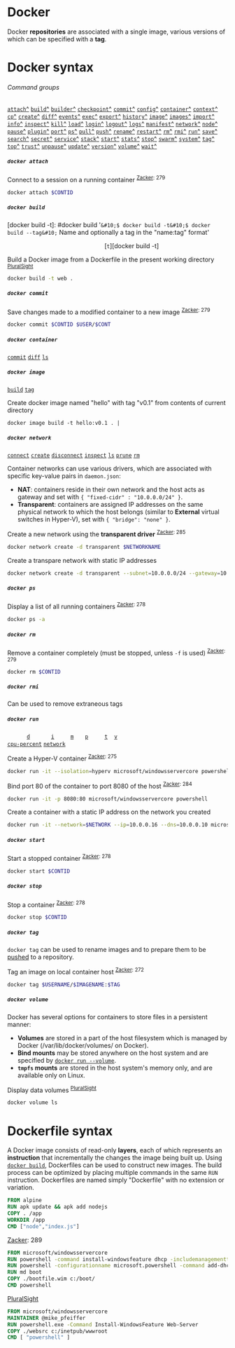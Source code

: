 [Zacker]: # 'Zacker, Craig. _Installation, Storage and Compute with Windows Server 2016: Exam Ref 70-740_. 2017'
[pluralsight:70-740-containers]: https://app.pluralsight.com/library/courses/windows-server-2016-containers-implementing/table-of-contents "Implementing Containers on Windows Server 2016"

# Docker
Docker **repositories** are associated with a single image, various versions of which can be specified with a **tag**.

# Docker syntax
###### Command groups
[docker:attach]: https://docs.docker.com/engine/reference/commandline/attach/ "docker attach"
[docker:build]: https://docs.docker.com/engine/reference/commandline/build/ "docker build"
[docker:builder]: https://docs.docker.com/engine/reference/commandline/builder/ "docker builder"
[docker:checkpoint]: https://docs.docker.com/engine/reference/commandline/checkpoint/ "docker checkpoint"
[docker:commit]: https://docs.docker.com/engine/reference/commandline/commit/ "docker commit"
[docker:config]: https://docs.docker.com/engine/reference/commandline/config/ "docker config"
[docker:container]: https://docs.docker.com/engine/reference/commandline/container/ "docker container"
[docker:context]: https://docs.docker.com/engine/reference/commandline/context/ "docker context"
[docker:cp]: https://docs.docker.com/engine/reference/commandline/cp/ "docker cp"
[docker:create]: https://docs.docker.com/engine/reference/commandline/create/ "docker create"
[docker:diff]: https://docs.docker.com/engine/reference/commandline/diff/ "docker diff"
[docker:events]: https://docs.docker.com/engine/reference/commandline/events/ "docker events"
[docker:exec]: https://docs.docker.com/engine/reference/commandline/exec/ "docker exec"
[docker:export]: https://docs.docker.com/engine/reference/commandline/export/ "docker export"
[docker:history]: https://docs.docker.com/engine/reference/commandline/history/ "docker history"
[docker:image]: https://docs.docker.com/engine/reference/commandline/image/ "docker image"
[docker:images]: https://docs.docker.com/engine/reference/commandline/images/ "docker images"
[docker:import]: https://docs.docker.com/engine/reference/commandline/import/ "docker import"
[docker:info]: https://docs.docker.com/engine/reference/commandline/info/ "docker info"
[docker:inspect]: https://docs.docker.com/engine/reference/commandline/inspect/ "docker inspect"
[docker:kill]: https://docs.docker.com/engine/reference/commandline/kill/ "docker kill"
[docker:load]: https://docs.docker.com/engine/reference/commandline/load/ "docker load"
[docker:login]: https://docs.docker.com/engine/reference/commandline/login/ "docker login"
[docker:logout]: https://docs.docker.com/engine/reference/commandline/logout/ "docker logout"
[docker:logs]: https://docs.docker.com/engine/reference/commandline/logs/ "docker logs"
[docker:manifest]: https://docs.docker.com/engine/reference/commandline/manifest/ "docker manifest"
[docker:network]: https://docs.docker.com/engine/reference/commandline/network/ "docker network"
[docker:node]: https://docs.docker.com/engine/reference/commandline/node/ "docker node"
[docker:pause]: https://docs.docker.com/engine/reference/commandline/pause/ "docker pause"
[docker:plugin]: https://docs.docker.com/engine/reference/commandline/plugin/ "docker plugin"
[docker:port]: https://docs.docker.com/engine/reference/commandline/port/ "docker port"
[docker:ps]: https://docs.docker.com/engine/reference/commandline/ps/ "docker ps"
[docker:pull]: https://docs.docker.com/engine/reference/commandline/pull/ "docker pull"
[docker:push]: https://docs.docker.com/engine/reference/commandline/push/ "docker push"
[docker:rename]: https://docs.docker.com/engine/reference/commandline/rename/ "docker rename"
[docker:restart]: https://docs.docker.com/engine/reference/commandline/restart/ "docker restart"
[docker:rm]: https://docs.docker.com/engine/reference/commandline/rm/ "docker rm"
[docker:rmi]: https://docs.docker.com/engine/reference/commandline/rmi/ "docker rmi"
[docker:run]: https://docs.docker.com/engine/reference/commandline/run/ "docker run"
[docker:save]: https://docs.docker.com/engine/reference/commandline/save/ "docker save"
[docker:search]: https://docs.docker.com/engine/reference/commandline/search/ "docker search"
[docker:secret]: https://docs.docker.com/engine/reference/commandline/secret/ "docker secret"
[docker:service]: https://docs.docker.com/engine/reference/commandline/service/ "docker service"
[docker:stack]: https://docs.docker.com/engine/reference/commandline/stack/ "docker stack"
[docker:start]: https://docs.docker.com/engine/reference/commandline/start/ "docker start"
[docker:stats]: https://docs.docker.com/engine/reference/commandline/stats/ "docker stats"
[docker:stop]: https://docs.docker.com/engine/reference/commandline/stop/ "docker stop"
[docker:swarm]: https://docs.docker.com/engine/reference/commandline/swarm/ "docker swarm"
[docker:system]: https://docs.docker.com/engine/reference/commandline/system/ "docker system"
[docker:tag]: https://docs.docker.com/engine/reference/commandline/tag/ "docker tag"
[docker:top]: https://docs.docker.com/engine/reference/commandline/top/ "docker top"
[docker:trust]: https://docs.docker.com/engine/reference/commandline/trust/ "docker trust"
[docker:unpause]: https://docs.docker.com/engine/reference/commandline/unpause/ "docker unpause"
[docker:update]: https://docs.docker.com/engine/reference/commandline/update/ "docker update"
[docker:version]: https://docs.docker.com/engine/reference/commandline/version/ "docker version"
[docker:volume]: https://docs.docker.com/engine/reference/commandline/volume/ "docker volume"
[docker:wait]: https://docs.docker.com/engine/reference/commandline/wait/ "docker wait"

[docker attach]: #docker-attach '```&#10;$ docker attach&#10;```&#10;Attach local standard input, output, and error streams to a running container'
[docker build]: #docker-build '```&#10;$ docker build&#10;```&#10;Build an image from a Dockerfile'
[docker builder]: #docker-builder '```&#10;$ docker builder&#10;```&#10;Manage builds'
[docker checkpoint]: #docker-checkpoint '```&#10;$ docker checkpoint&#10;```&#10;Manage checkpoints'
[docker commit]: #docker-commit '```&#10;$ docker commit&#10;```&#10;Create a new image from a container’s changes'
[docker config]: #docker-config '```&#10;$ docker config&#10;```&#10;Manage Docker configs'
[docker container]: #docker-container '```&#10;$ docker container&#10;```&#10;Manage containers'
[docker context]: #docker-context '```&#10;$ docker context&#10;```&#10;Manage contexts'
[docker cp]: #docker-cp '```&#10;$ docker cp&#10;```&#10;Copy files/folders between a container and the local filesystem'
[docker create]: #docker-create '```&#10;$ docker create&#10;```&#10;Create a new container'
[docker diff]: #docker-diff '```&#10;$ docker diff&#10;```&#10;Inspect changes to files or directories on a container’s filesystem'
[docker events]: #docker-events '```&#10;$ docker events&#10;```&#10;Get real time events from the server'
[docker exec]: #docker-exec '```&#10;$ docker exec&#10;```&#10;Run a command in a running container'
[docker export]: #docker-export '```&#10;$ docker export&#10;```&#10;Export a container’s filesystem as a tar archive'
[docker history]: #docker-history '```&#10;$ docker history&#10;```&#10;Show the history of an image'
[docker image]: #docker-image '```&#10;$ docker image&#10;```&#10;Manage images'
[docker images]: #docker-images '```&#10;$ docker images&#10;```&#10;List images'
[docker import]: #docker-import '```&#10;$ docker import&#10;```&#10;Import the contents from a tarball to create a filesystem image'
[docker info]: #docker-info '```&#10;$ docker info&#10;```&#10;Display system-wide information'
[docker inspect]: #docker-inspect '```&#10;$ docker inspect&#10;```&#10;Return low-level information on Docker objects'
[docker kill]: #docker-kill '```&#10;$ docker kill&#10;```&#10;Kill one or more running containers'
[docker load]: #docker-load '```&#10;$ docker load&#10;```&#10;Load an image from a tar archive or STDIN'
[docker login]: #docker-login '```&#10;$ docker login&#10;```&#10;Log in to a Docker registry'
[docker logout]: #docker-logout '```&#10;$ docker logout&#10;```&#10;Log out from a Docker registry'
[docker logs]: #docker-logs '```&#10;$ docker logs&#10;```&#10;Fetch the logs of a container'
[docker manifest]: #docker-manifest '```&#10;$ docker manifest&#10;```&#10;Manage Docker image manifests and manifest lists'
[docker network]: #docker-network '```&#10;$ docker network&#10;```&#10;Manage networks'
[docker node]: #docker-node '```&#10;$ docker node&#10;```&#10;Manage Swarm nodes'
[docker pause]: #docker-pause '```&#10;$ docker pause&#10;```&#10;Pause all processes within one or more containers'
[docker plugin]: #docker-plugin '```&#10;$ docker plugin&#10;```&#10;Manage plugins'
[docker port]: #docker-port '```&#10;$ docker port&#10;```&#10;List port mappings or a specific mapping for the container'
[docker ps]: #docker-ps '```&#10;$ docker ps&#10;```&#10;List containers'
[docker pull]: #docker-pull '```&#10;$ docker pull&#10;```&#10;Pull an image or a repository from a registry'
[docker push]: #docker-push '```&#10;$ docker push&#10;```&#10;Push an image or a repository to a registry'
[docker rename]: #docker-rename '```&#10;$ docker rename&#10;```&#10;Rename a container'
[docker restart]: #docker-restart '```&#10;$ docker restart&#10;```&#10;Restart one or more containers'
[docker rm]: #docker-rm '```&#10;$ docker rm&#10;```&#10;Remove one or more containers'
[docker rmi]: #docker-rmi '```&#10;$ docker rmi&#10;```&#10;Remove one or more images'
[docker run]: #docker-run '```&#10;$ docker run&#10;```&#10;Run a command in a new container'
[docker save]: #docker-save '```&#10;$ docker save&#10;```&#10;Save one or more images to a tar archive (streamed to STDOUT by default)'
[docker search]: #docker-search '```&#10;$ docker search&#10;```&#10;Search the Docker Hub for images'
[docker secret]: #docker-secret '```&#10;$ docker secret&#10;```&#10;Manage Docker secrets'
[docker service]: #docker-service '```&#10;$ docker service&#10;```&#10;Manage services'
[docker stack]: #docker-stack '```&#10;$ docker stack&#10;```&#10;Manage Docker stacks'
[docker start]: #docker-start '```&#10;$ docker start&#10;```&#10;Start one or more stopped containers'
[docker stats]: #docker-stats '```&#10;$ docker stats&#10;```&#10;Display a live stream of container(s) resource usage statistics'
[docker stop]: #docker-stop '```&#10;$ docker stop&#10;```&#10;Stop one or more running containers'
[docker swarm]: #docker-swarm '```&#10;$ docker swarm&#10;```&#10;Manage Swarm'
[docker system]: #docker-system '```&#10;$ docker system&#10;```&#10;Manage Docker'
[docker tag]: #docker-tag '```&#10;$ docker tag&#10;```&#10;Create a tag TARGET_IMAGE that refers to SOURCE_IMAGE'
[docker top]: #docker-top '```&#10;$ docker top&#10;```&#10;Display the running processes of a container'
[docker trust]: #docker-trust '```&#10;$ docker trust&#10;```&#10;Manage trust on Docker images'
[docker unpause]: #docker-unpause '```&#10;$ docker unpause&#10;```&#10;Unpause all processes within one or more containers'
[docker update]: #docker-update '```&#10;$ docker update&#10;```&#10;Update configuration of one or more containers'
[docker version]: #docker-version '```&#10;$ docker version&#10;```&#10;Show the Docker version information'
[docker volume]: #docker-volume '```&#10;$ docker volume&#10;```&#10;Manage volumes'
[docker wait]: #docker-wait '```&#10;$ docker wait&#10;```&#10;Block until one or more containers stop, then print their exit codes'

[`attach`][docker attach][^][docker:attach]
[`build`][docker build][^][docker:build]
[`builder`][docker builder][^][docker:builder]
[`checkpoint`][docker checkpoint][^][docker:checkpoint]
[`commit`][docker commit][^][docker:commit]
[`config`][docker config][^][docker:config]
[`container`][docker container][^][docker:container]
[`context`][docker context][^][docker:context]
[`cp`][docker cp][^][docker:cp]
[`create`][docker create][^][docker:create]
[`diff`][docker diff][^][docker:diff]
[`events`][docker events][^][docker:events]
[`exec`][docker exec][^][docker:exec]
[`export`][docker export][^][docker:export]
[`history`][docker history][^][docker:history]
[`image`][docker image][^][docker:image]
[`images`][docker images][^][docker:images]
[`import`][docker import][^][docker:import]
[`info`][docker info][^][docker:info]
[`inspect`][docker inspect][^][docker:inspect]
[`kill`][docker kill][^][docker:kill]
[`load`][docker load][^][docker:load]
[`login`][docker login][^][docker:login]
[`logout`][docker logout][^][docker:logout]
[`logs`][docker logs][^][docker:logs]
[`manifest`][docker manifest][^][docker:manifest]
[`network`][docker network][^][docker:network]
[`node`][docker node][^][docker:node]
[`pause`][docker pause][^][docker:pause]
[`plugin`][docker plugin][^][docker:plugin]
[`port`][docker port][^][docker:port]
[`ps`][docker ps][^][docker:ps]
[`pull`][docker pull][^][docker:pull]
[`push`][docker push][^][docker:push]
[`rename`][docker rename][^][docker:rename]
[`restart`][docker restart][^][docker:restart]
[`rm`][docker rm][^][docker:rm]
[`rmi`][docker rmi][^][docker:rmi]
[`run`][docker run][^][docker:run]
[`save`][docker save][^][docker:save]
[`search`][docker search][^][docker:search]
[`secret`][docker secret][^][docker:secret]
[`service`][docker service][^][docker:service]
[`stack`][docker stack][^][docker:stack]
[`start`][docker start][^][docker:start]
[`stats`][docker stats][^][docker:stats]
[`stop`][docker stop][^][docker:stop]
[`swarm`][docker swarm][^][docker:swarm]
[`system`][docker system][^][docker:system]
[`tag`][docker tag][^][docker:tag]
[`top`][docker top][^][docker:top]
[`trust`][docker trust][^][docker:trust]
[`unpause`][docker unpause][^][docker:unpause]
[`update`][docker update][^][docker:update]
[`version`][docker version][^][docker:version]
[`volume`][docker volume][^][docker:volume]
[`wait`][docker wait][^][docker:wait]
##### `docker attach`
Connect to a session on a running container <sup>[Zacker][Zacker]: 279</sup>
```sh
docker attach $CONTID
```
##### `docker build`
[docker build -&#116;]: #docker build '```&#10;$ docker build -t&#10;$ docker build --tag&#10;```&#10;Name and optionally a tag in the "name:tag" format'

<code>&nbsp;</code> <code>&nbsp;</code> <code>&nbsp;</code> <code>&nbsp;</code> <code>&nbsp;</code> <code>&nbsp;</code> <code>&nbsp;</code> <code>&nbsp;</code> <code>&nbsp;</code> <code>&nbsp;</code> <code>&nbsp;</code> <code>&nbsp;</code> <code>&nbsp;</code> <code>&nbsp;</code> <code>&nbsp;</code> <code>&nbsp;</code> <code>&nbsp;</code> <code>&nbsp;</code> <code>&nbsp;</code> <code>&nbsp;</code> [`t`][docker build -&#116;] <code>&nbsp;</code> <code>&nbsp;</code> <code>&nbsp;</code> <code>&nbsp;</code> <code>&nbsp;</code> <code>&nbsp;</code> 

Build a Docker image from a Dockerfile in the present working directory <sup>[PluralSight][pluralsight:70-740-containers]</sup>
```sh
docker build -t web .
```
##### `docker commit`
Save changes made to a modified container to a new image <sup>[Zacker][Zacker]: 279</sup>
```sh
docker commit $CONTID $USER/$CONT
```
##### `docker container`
[docker container commit]:                        #docker-container              '```&#10;$ docker container commit $CONTAINERID&#10;```&#10;Save container as a new, custom image'
[docker container diff]:                          #docker-container              '```&#10;$ docker container diff $CONTAINERID&#10;```&#10;Display all files added to or removed from base image'
[docker container ls]:                            #docker-container              '```&#10;$ docker container ls&#10;```&#10;'

[`commit`][docker container commit] 
[`diff`][docker container diff] 
[`ls`][docker container ls] 
##### `docker image`
[docker image build]:                         #docker-image                  '```&#10;$ docker image build&#10;```&#10;Create Docker image named '
[docker image tag]:                           #docker-image                  '```&#10;$ docker image tag $IMAGEID $TAG&#10;```&#10;Tag a container image'

[`build`][docker image build] 
[`tag`][docker image tag] 

Create docker image named "hello" with tag "v0.1" from contents of current directory
```
docker image build -t hello:v0.1 . | 
```
##### `docker network`
[docker network connect]: #docker-network-connect '```&#10;$ docker network connect&#10;```&#10;Connect a container to a network'
[docker network create]: #docker-network-create '```&#10;$ docker network create&#10;```&#10;Create a network'
[docker network disconnect]: #docker-network-disconnect '```&#10;$ docker network disconnect&#10;```&#10;Disconnect a container from a network'
[docker network inspect]: #docker-network-inspect '```&#10;$ docker network inspect&#10;```&#10;Display detailed information on one or more networks'
[docker network ls]: #docker-network-ls '```&#10;$ docker network ls&#10;```&#10;List networks'
[docker network prune]: #docker-network-prune '```&#10;$ docker network prune&#10;```&#10;Remove all unused networks'
[docker network rm]: #docker-network-rm '```&#10;$ docker network rm&#10;```&#10;Remove one or more networks'

[`connect`][docker network connect] 
[`create`][docker network create] 
[`disconnect`][docker network disconnect] 
[`inspect`][docker network inspect] 
[`ls`][docker network ls] 
[`prune`][docker network prune] 
[`rm`][docker network rm] 

Container networks can use various drivers, which are associated with specific key-value pairs in `daemon.json`:
- **NAT**: containers reside in their own network and the host acts as gateway and set with `{ "fixed-cidr" : "10.0.0.0/24" }`.
- **Transparent**: containers are assigned IP addresses on the same physical network to which the host belongs (similar to **External** virtual switches in Hyper-V), set with `{ "bridge": "none" }`.



Create a new network using the **transparent driver** <sup>[Zacker][Zacker]: 285</sup>
```sh
docker network create -d transparent $NETWORKNAME
```
Create a transpare network with static IP addresses
```sh
docker network create -d transparent --subnet=10.0.0.0/24 --gateway=10.0.0.1 $NETWORK
```
##### `docker ps`
Display a list of all running containers <sup>[Zacker][Zacker]: 278</sup>
```sh
docker ps -a
```
##### `docker rm`
Remove a container completely (must be stopped, unless `-f` is used) <sup>[Zacker][Zacker]: 279</sup>
```sh
docker rm $CONTID
```
##### `docker rmi`
Can be used to remove extraneous tags
##### `docker run`
[docker run -&#105;]: #docker-run '```&#10;$ docker run -i&#10;$ docker run --interactive&#10;```&#10;Keep STDIN open even if not attached&#10;Zacker, Craig. _Installation, Storage and Compute with Windows Server 2016: Exam Ref 70-740_. 2017: 274'
[docker run -&#116;]: #docker-run '```&#10;$ docker run -t&#10;$ docker run --tty&#10;```&#10;Allocate a pseudo-TTY&#10;Zacker, Craig. _Installation, Storage and Compute with Windows Server 2016: Exam Ref 70-740_. 2017: 274'
[docker run -&#100;]: #docker-run '```&#10;$ docker run -d&#10;$ docker run --detach&#10;```&#10;Run container in background and print container ID'
[docker run -&#112;]: #docker-run '```&#10;$ docker run -p $HOSTPORT:$CONTPORT&#10;$ docker run --publish $HOSTPORT:$CONTPORT&#10;```&#10;Publish a container port to the host port'
[docker run -&#118;]: #docker-run '```&#10;$ docker run -v $HOSTPATH:$CONTAINERPATH&#10;$ docker run --volume $HOSTPATH:$CONTAINERPATH&#10;```&#10;Bind-mount a volume.'
[docker run -&#109;]: #docker-run '```&#10;$ docker run -m&#10;$ docker run --memory&#10;```&#10;Limit memory'
[docker run --cpu-percent]: #docker-run '```&#10;$ docker run --cpu-percent&#10;```&#10;CPU percent (Windows only)'
[docker run --network]: #docker-run '```&#10;$ docker run --network&#10;```&#10;Connect a container to a network'

<code>&nbsp;</code> <code>&nbsp;</code> <code>&nbsp;</code> <code>&nbsp;</code> [`d`][docker run -&#100;] <code>&nbsp;</code> <code>&nbsp;</code> <code>&nbsp;</code> <code>&nbsp;</code> [`i`][docker run -&#105;] <code>&nbsp;</code> <code>&nbsp;</code> <code>&nbsp;</code> [`m`][docker run -&#109;] <code>&nbsp;</code> <code>&nbsp;</code> [`p`][docker run -&#112;] <code>&nbsp;</code> <code>&nbsp;</code> <code>&nbsp;</code> [`t`][docker run -&#116;] <code>&nbsp;</code> [`v`][docker run -&#118;] <code>&nbsp;</code> <code>&nbsp;</code> <code>&nbsp;</code> <code>&nbsp;</code>\
[`cpu-percent`][docker run --cpu-percent]
[`network`][docker run --network]

Create a Hyper-V container <sup>[Zacker][Zacker]: 275</sup>
```sh
docker run -it --isolation=hyperv microsoft/windowsservercore powershell
```
Bind port 80 of the container to port 8080 of the host <sup>[Zacker][Zacker]: 284</sup>
```sh
docker run -it -p 8080:80 microsoft/windowsservercore powershell
```
Create a container with a static IP address on the network you created
```sh
docker run -it --network=$NETWORK --ip=10.0.0.16 --dns=10.0.0.10 microsoft/windowsservercore powershell
```
##### `docker start`
Start a stopped container <sup>[Zacker][Zacker]: 278</sup>
```sh
docker start $CONTID
```
##### `docker stop`
Stop a container <sup>[Zacker][Zacker]: 278</sup>
```sh
docker stop $CONTID
```
##### `docker tag`
`docker tag` can be used to rename images and to prepare them to be [pushed][docker push] to a repository.

Tag an image on local container host <sup>[Zacker][Zacker]: 272</sup>
```sh
docker tag $USERNAME/$IMAGENAME:$TAG
```
##### `docker volume`
Docker has several options for containers to store files in a persistent manner:
- **Volumes** are stored in a part of the host filesystem which is managed by Docker (/var/lib/docker/volumes/ on Docker).
- **Bind mounts** may be stored anywhere on the host system and are specified by [`docker run --volume`][docker run -&#118;].
- **`tmpfs` mounts** are stored in the host system's memory only, and are available only on Linux.

Display data volumes <sup>[PluralSight][pluralsight:70-740-containers]</sup>
```sh
docker volume ls
```
# Dockerfile syntax
A Docker image consists of read-only **layers**, each of which represents an **instruction** that incrementally the changes the image being built up. 
Using [`docker build`][docker build], Dockerfiles can be used to construct new images.
The build process can be optimized by placing multiple commands in the same `RUN` instruction.
Dockerfiles are named simply "Dockerfile" with no extension or variation.
```dockerfile
FROM alpine
RUN apk update && apk add nodejs
COPY . /app
WORKDIR /app
CMD ["node","index.js"]
```
[Zacker][Zacker]: 289
```dockerfile
FROM microsoft/windowsservercore
RUN powershell -command install-windowsfeature dhcp -includemanagementtools
RUN powershell -configurationname microsoft.powershell -command add-dhcpserverv4scope -state active -activatepolicies $true -name scopetest -startrange 10.0.0.100 -endrange 10.0.0.200 -subnetmask 255.255.255.0
RUN md boot
COPY ./bootfile.wim c:/boot/
CMD powershell
```
[PluralSight][pluralsight:70-740-containers]
```dockerfile
FROM microsoft/windowsservercore
MAINTAINER @mike_pfeiffer
RUN powershell.exe -Command Install-WindowsFeature Web-Server
COPY ./websrc c:/inetpub/wwwroot
CMD [ "powershell" ]
```
